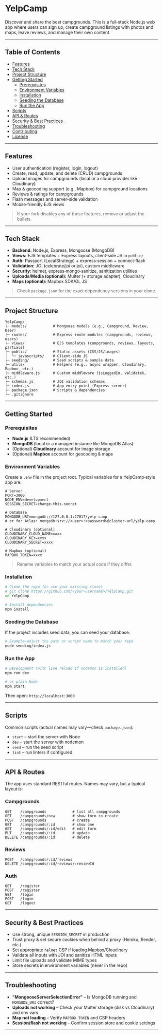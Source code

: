 # YelpCamp

Discover and share the best campgrounds. This is a full‑stack Node.js web app where users can sign up, create campground listings with photos and maps, leave reviews, and manage their own content.

---

## Table of Contents

- [Features](#features)
- [Tech Stack](#tech-stack)
- [Project Structure](#project-structure)
- [Getting Started](#getting-started)
  - [Prerequisites](#prerequisites)
  - [Environment Variables](#environment-variables)
  - [Installation](#installation)
  - [Seeding the Database](#seeding-the-database)
  - [Run the App](#run-the-app)
- [Scripts](#scripts)
- [API & Routes](#api--routes)
- [Security & Best Practices](#security--best-practices)
- [Troubleshooting](#troubleshooting)
- [Contributing](#contributing)
- [License](#license)

---

## Features

- User authentication (register, login, logout)
- Create, read, update, and delete (CRUD) campgrounds
- Upload images for campgrounds (local or a cloud provider like Cloudinary)
- Map & geocoding support (e.g., Mapbox) for campground locations
- Reviews & ratings for campgrounds
- Flash messages and server-side validation
- Mobile‑friendly EJS views

> If your fork disables any of these features, remove or adjust the bullets.

---

## Tech Stack

- **Backend:** Node.js, Express, Mongoose (MongoDB)
- **Views:** EJS templates + Express layouts, client‑side JS in `public/`
- **Auth:** Passport (LocalStrategy) + express‑session + connect‑flash
- **Validation:** JOI (celebrate/joi or joi), custom middleware
- **Security:** helmet, express‑mongo‑sanitize, sanitization utilities
- **Uploads/Media (optional):** Multer (+ storage adapter), Cloudinary
- **Maps (optional):** Mapbox SDK/GL JS

> Check `package.json` for the exact dependency versions in your clone.

---

## Project Structure

```
YelpCamp/
├─ models/            # Mongoose models (e.g., Campground, Review, User)
├─ routes/            # Express route modules (campgrounds, reviews, users)
├─ views/             # EJS templates (campgrounds, reviews, layouts, partials)
├─ public/            # Static assets (CSS/JS/images)
│  └─ javascripts/    # Client-side JS
├─ seeding/           # Seed scripts & sample data
├─ utils/             # Helpers (e.g., async wrapper, Cloudinary, Mapbox, etc.)
├─ middleware.js      # Custom middleware (isLoggedIn, validateX, etc.)
├─ schemas.js         # JOI validation schemas
├─ index.js           # App entry point (Express server)
├─ package.json       # Scripts & dependencies
└─ .gitignore
```

---

## Getting Started

### Prerequisites

- **Node.js** (LTS recommended)
- **MongoDB** (local or a managed instance like MongoDB Atlas)
- (Optional) **Cloudinary** account for image storage
- (Optional) **Mapbox** account for geocoding & maps

### Environment Variables

Create a `.env` file in the project root. Typical variables for a YelpCamp‑style app are:

```
# Server
PORT=3000
NODE_ENV=development
SESSION_SECRET=change-this-secret

# Database
MONGODB_URI=mongodb://127.0.0.1:27017/yelp-camp
# or for Atlas: mongodb+srv://<user>:<password>@cluster-url/yelp-camp

# Cloudinary (optional)
CLOUDINARY_CLOUD_NAME=xxxx
CLOUDINARY_KEY=xxxx
CLOUDINARY_SECRET=xxxx

# Mapbox (optional)
MAPBOX_TOKEN=xxxx
```

> Rename variables to match your actual code if they differ.

### Installation

```bash
# Clone the repo (or use your existing clone)
# git clone https://github.com/<your-username>/YelpCamp.git
cd YelpCamp

# Install dependencies
npm install
```

### Seeding the Database

If the project includes seed data, you can seed your database:

```bash
# Example—adjust the path or script name to match your repo
node seeding/index.js
```

### Run the App

```bash
# Development (with live reload if nodemon is installed)
npm run dev

# or plain Node
npm start
```

Then open: `http://localhost:3000`

---

## Scripts

Common scripts (actual names may vary—check `package.json`):

- `start` – start the server with Node
- `dev` – start the server with nodemon
- `seed` – run the seed script
- `lint` – run linters if configured

---

## API & Routes

The app uses standard RESTful routes. Names may vary, but a typical layout is:

### Campgrounds

```
GET    /campgrounds            # list all campgrounds
GET    /campgrounds/new        # show form to create
POST   /campgrounds            # create
GET    /campgrounds/:id        # show one
GET    /campgrounds/:id/edit   # edit form
PUT    /campgrounds/:id        # update
DELETE /campgrounds/:id        # delete
```

### Reviews

```
POST   /campgrounds/:id/reviews
DELETE /campgrounds/:id/reviews/:reviewId
```

### Auth

```
GET    /register
POST   /register
GET    /login
POST   /login
GET    /logout
```

---

## Security & Best Practices

- Use strong, unique `SESSION_SECRET` in production
- Trust proxy & set secure cookies when behind a proxy (Heroku, Render, etc.)
- Set appropriate `helmet` CSP if loading Mapbox/Cloudinary
- Validate all inputs with JOI and sanitize HTML inputs
- Limit file uploads and validate MIME types
- Store secrets in environment variables (never in the repo)

---

## Troubleshooting

- **"MongooseServerSelectionError"** – Is MongoDB running and `MONGODB_URI` correct?
- **Uploads not working** – Check your Multer storage (disk vs Cloudinary) and env vars
- **Map not loading** – Verify `MAPBOX_TOKEN` and CSP headers
- **Session/flash not working** – Confirm session store and cookie settings

---

